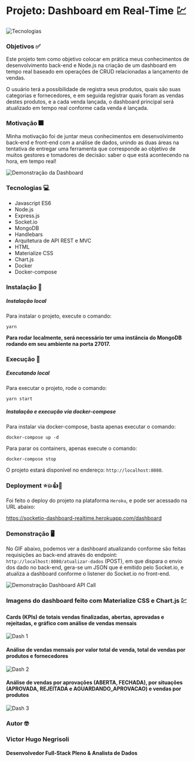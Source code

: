 # Projeto: Dashboard em Real-Time :chart:

![Tecnologias](https://uploaddeimagens.com.br/images/002/847/499/original/tecnologias.png?1598366640)

### Objetivos :white_check_mark:

Este projeto tem como objetivo colocar em prática meus conhecimentos de desenvolvimento back-end e Node.js 
na criação de um dashboard em tempo real baseado em operações de CRUD relacionadas a lançamento de vendas.

O usuário terá a possibilidade de registra seus produtos, quais são suas categorias e fornecedores, e em seguida
registrar quais foram as vendas destes produtos, e a cada venda lançada, o dashboard principal será atualizado 
em tempo real conforme cada venda é lançada.

### Motivação 🎆 

Minha motivação foi de juntar meus conhecimentos em desenvolvimento back-end e front-end com a análise de dados,
unindo as duas áreas na tentativa de entregar uma ferramenta que corresponde ao objetivo de muitos gestores e 
tomadores de decisão: saber o que está acontecendo na hora, em tempo real!

![Demonstração da Dashboard](https://github.com/vhnegrisoli/realtime_dashboard_socketio/blob/master/dashboard_demo.gif)

### Tecnologias :computer:

* Javascript ES6
* Node.js
* Express.js
* Socket.io
* MongoDB
* Handlebars
* Arquitetura de API REST e MVC
* HTML
* Materialize CSS
* Chart.js
* Docker
* Docker-compose

### Instalação :floppy_disk:

##### Instalação local

Para instalar o projeto, execute o comando:

`yarn`

**Para rodar localmente, será necessário ter uma instância do MongoDB rodando em seu ambiente na porta 27017.**

### Execução :dvd:

##### Executando local

Para executar o projeto, rode o comando:

`yarn start`

##### Instalação e execução via docker-compose

Para instalar via docker-compose, basta apenas executar o comando:

`docker-compose up -d`

Para parar os containers, apenas execute o comando:

`docker-compose stop`

O projeto estará disponível no endereço: `http://localhost:8080`.

### Deployment :star::collision::+1::punch:

Foi feito o deploy do projeto na plataforma `Heroku`, e pode ser acessado na URL abaixo:

https://socketio-dashboard-realtime.herokuapp.com/dashboard

### Demonstração :desktop_computer:

No GIF abaixo, podemos ver a dashboard atualizando conforme são feitas
requisições ao back-end através do endpoint: `http://localhost:8080/atualizar-dados` (POST), em que
dispara o envio dos dado no back-end, gera-se um JSON que é emitido pelo Socket.io, e atualiza 
a dashboard conforme o listener do Socket.io no front-end.

![Demonstração Dashboard API Call](https://github.com/vhnegrisoli/realtime_dashboard_socketio/blob/master/dashboard_rest_demo.gif)

### Imagens do dashboard feito com Materialize CSS e Chart.js :chart:

#### Cards (KPIs) de totais vendas finalizadas, abertas, aprovadas e rejeitadas, e gráfico com análise de vendas mensais

![Dash 1](https://uploaddeimagens.com.br/images/002/847/585/full/dashboard_01.png?1598368140)

#### Análise de vendas mensais por valor total de venda, total de vendas por produtos e fornecedores

![Dash 2](https://uploaddeimagens.com.br/images/002/847/586/original/dashboard_02.png?1598368143)

#### Análise de vendas por aprovações (ABERTA, FECHADA), por situações (APROVADA, REJEITADA e AGUARDANDO_APROVACAO) e vendas por produtos

![Dash 3](https://uploaddeimagens.com.br/images/002/847/587/original/dashboard_03.png?1598368146)

### Autor :nerd_face:

### Victor Hugo Negrisoli
#### Desenvolvedor Full-Stack Pleno & Analista de Dados
